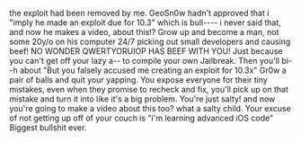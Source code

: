 the exploit had been removed by me. GeoSn0w hadn't approved that i "imply he made an exploit due for 10.3" which is bull----
i never said that, and now he makes a video, about this!? Grow up and become a man, not some 20y/o on his computer 24/7 picking out small developers and causing beef!
NO WONDER QWERTYORUIOP HAS BEEF WITH YOU!
Just because you can't get off your lazy a-- to compile your own Jailbreak. 
Then you'll bi--h about "But you falsely accused me creating an exploit for 10.3x"
Gr0w a pair of balls and quit your yapping.
You expose everyone for their tiny mistakes, even when they promise to recheck and fix, you'll pick up on that mistake and turn it into like it's a big problem.
You're just salty! and now you're going to make a video about this too? what a salty child.
Your excuse of not getting up off of your couch is "i'm learning advanced iOS code" Biggest bullshit ever.
